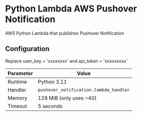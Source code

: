 # Python Lambda AWS Pushover Notification
AWS Python Lambda that publishes Pushover Notification

## Configuration
Replace user_key = 'xxxxxxxx' and api_token = 'xxxxxxxxx'

| Parameter | Value                                  |
|-----------|----------------------------------------|
| Runtime   | Python 3.11                            |
| Handler   | `pushover_notification.lambda_handler` |
| Memory    | 128 MiB (only uses ~40)                |
| Timeout   | 5 seconds                              |

